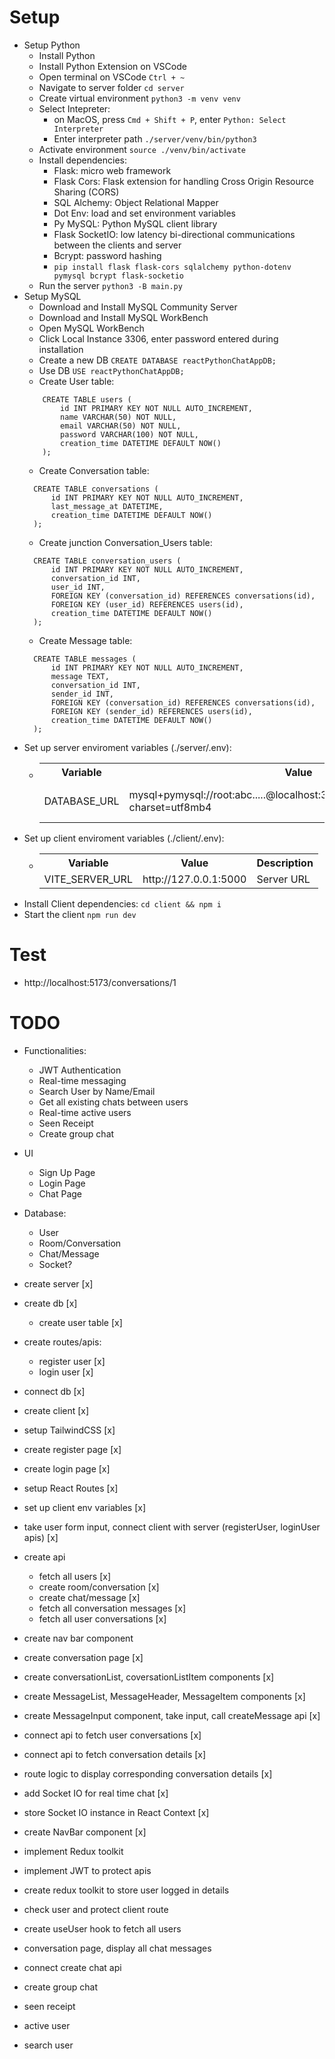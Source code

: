 # Setup

- Setup Python
  - Install Python
  - Install Python Extension on VSCode
  - Open terminal on VSCode `Ctrl + ~`
  - Navigate to server folder `cd server`
  - Create virtual environment `python3 -m venv venv`
  - Select Intepreter:
    - on MacOS, press `Cmd + Shift + P`, enter `Python: Select Interpreter`
    - Enter interpreter path `./server/venv/bin/python3`
  - Activate environment `source ./venv/bin/activate`
  - Install dependencies:
    - Flask: micro web framework
    - Flask Cors: Flask extension for handling Cross Origin Resource Sharing (CORS)
    - SQL Alchemy: Object Relational Mapper
    - Dot Env: load and set environment variables
    - Py MySQL: Python MySQL client library
    - Flask SocketIO: low latency bi-directional communications between the clients and server
    - Bcrypt: password hashing
    - `pip install flask flask-cors sqlalchemy python-dotenv pymysql bcrypt flask-socketio`
  - Run the server `python3 -B main.py`
- Setup MySQL
  - Download and Install MySQL Community Server
  - Download and Install MySQL WorkBench
  - Open MySQL WorkBench
  - Click Local Instance 3306, enter password entered during installation
  - Create a new DB `CREATE DATABASE reactPythonChatAppDB;`
  - Use DB `USE reactPythonChatAppDB;`
  - Create User table:
  ```
      CREATE TABLE users (
          id INT PRIMARY KEY NOT NULL AUTO_INCREMENT,
          name VARCHAR(50) NOT NULL,
          email VARCHAR(50) NOT NULL,
          password VARCHAR(100) NOT NULL,
          creation_time DATETIME DEFAULT NOW()
      );
  ```
  - Create Conversation table:
  ```
    CREATE TABLE conversations (
        id INT PRIMARY KEY NOT NULL AUTO_INCREMENT,
        last_message_at DATETIME,
        creation_time DATETIME DEFAULT NOW()
    );
  ```
  - Create junction Conversation_Users table:
  ```
    CREATE TABLE conversation_users (
        id INT PRIMARY KEY NOT NULL AUTO_INCREMENT,
        conversation_id INT,
        user_id INT,
        FOREIGN KEY (conversation_id) REFERENCES conversations(id),
        FOREIGN KEY (user_id) REFERENCES users(id),
        creation_time DATETIME DEFAULT NOW()
    );
  ```
  - Create Message table:
  ```
    CREATE TABLE messages (
        id INT PRIMARY KEY NOT NULL AUTO_INCREMENT,
        message TEXT,
        conversation_id INT,
        sender_id INT,
        FOREIGN KEY (conversation_id) REFERENCES conversations(id),
        FOREIGN KEY (sender_id) REFERENCES users(id),
        creation_time DATETIME DEFAULT NOW()
    );
  ```
- Set up server enviroment variables (./server/.env):
  - <table>
        <tr>
            <th>Variable</th>
            <th>Value</th>
            <th>Description</th>
        </tr>
        <tr>
            <td>DATABASE_URL</td>
            <td>mysql+pymysql://root:abc.....@localhost:3306/reactPythonChatAppDB?charset=utf8mb4</td>
            <td>MySQL Database URL</td>
        </tr>
    </table>
- Set up client enviroment variables (./client/.env):
  - <table>
        <tr>
            <th>Variable</th>
            <th>Value</th>
            <th>Description</th>
        </tr>
        <tr>
            <td>VITE_SERVER_URL</td>
            <td>http://127.0.0.1:5000</td>
            <td>Server URL</td>
        </tr>
    </table>
- Install Client dependencies: `cd client && npm i`
- Start the client `npm run dev`

# Test

- http://localhost:5173/conversations/1

# TODO

- Functionalities:
  - JWT Authentication
  - Real-time messaging
  - Search User by Name/Email
  - Get all existing chats between users
  - Real-time active users
  - Seen Receipt
  - Create group chat
- UI
  - Sign Up Page
  - Login Page
  - Chat Page
- Database:

  - User
  - Room/Conversation
  - Chat/Message
  - Socket?

- create server [x]
- create db [x]
  - create user table [x]
- create routes/apis:
  - register user [x]
  - login user [x]
- connect db [x]
- create client [x]
- setup TailwindCSS [x]
- create register page [x]
- create login page [x]
- setup React Routes [x]
- set up client env variables [x]
- take user form input, connect client with server (registerUser, loginUser apis) [x]
- create api
  - fetch all users [x]
  - create room/conversation [x]
  - create chat/message [x]
  - fetch all conversation messages [x]
  - fetch all user conversations [x]
- create nav bar component
- create conversation page [x]
- create conversationList, coversationListItem components [x]
- create MessageList, MessageHeader, MessageItem components [x]
- create MessageInput component, take input, call createMessage api [x]
- connect api to fetch user conversations [x]
- connect api to fetch conversation details [x]
- route logic to display corresponding conversation details [x]
- add Socket IO for real time chat [x]
- store Socket IO instance in React Context [x]
- create NavBar component [x]
- implement Redux toolkit
- implement JWT to protect apis
- create redux toolkit to store user logged in details
- check user and protect client route
- create useUser hook to fetch all users
- conversation page, display all chat messages
- connect create chat api
- create group chat
- seen receipt
- active user
- search user
